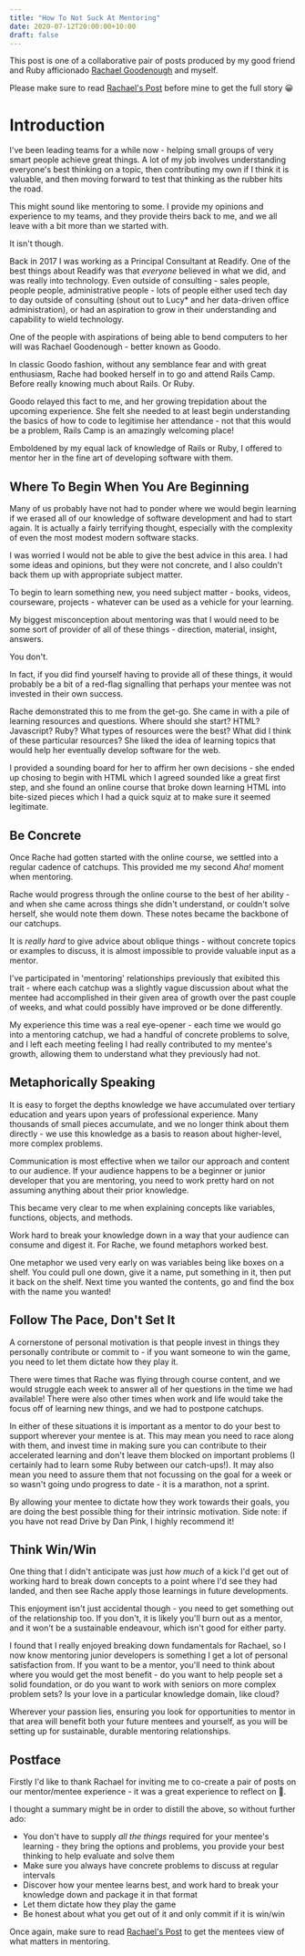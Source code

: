 ```yaml
---
title: "How To Not Suck At Mentoring"
date: 2020-07-12T20:00:00+10:00
draft: false
---
```


This post is one of a collaborative pair of posts produced by my good friend and Ruby afficionado [Rachael Goodenough](https://twitter.com/RacheGoodo) and myself.

Please make sure to read [Rachael's Post](https://medium.com/@rachaelgoodenough/how-to-be-a-great-mentee-a01b0c82a5f2) before mine to get the full story 😀

# Introduction

I've been leading teams for a while now - helping small groups of very smart people achieve great things. A lot of my job involves understanding everyone's best thinking on a topic, then contributing my own if I think it is valuable, and then moving forward to test that thinking as the rubber hits the road.

This might sound like mentoring to some. I provide my opinions and experience to my teams, and they provide theirs back to me, and we all leave with a bit more than we started with.

It isn't though.

Back in 2017 I was working as a Principal Consultant at Readify. One of the best things about Readify was that _everyone_ believed in what we did, and was really into technology. Even outside of consulting - sales people, people people, administrative people - lots of people either used tech day to day outside of consulting (shout out to Lucy\* and her data-driven office administration), or had an aspiration to grow in their understanding and capability to wield technology.

One of the people with aspirations of being able to bend computers to her will was Rachael Goodenough - better known as Goodo.

In classic Goodo fashion, without any semblance fear and with great enthusiasm, Rache had booked herself in to go and attend Rails Camp. Before really knowing much about Rails. Or Ruby.

Goodo relayed this fact to me, and her growing trepidation about the upcoming experience. She felt she needed to at least begin understanding the basics of how to code to legitimise her attendance - not that this would be a problem, Rails Camp is an amazingly welcoming place!

Emboldened by my equal lack of knowledge of Rails or Ruby, I offered to mentor her in the fine art of developing software with them.

## Where To Begin When You Are Beginning

Many of us probably have not had to ponder where we would begin learning if we erased all of our knowledge of software development and had to start again. It is actually a fairly terrifying thought, especially with the complexity of even the most modest modern software stacks.

I was worried I would not be able to give the best advice in this area. I had some ideas and opinions, but they were not concrete, and I also couldn't back them up with appropriate subject matter.

To begin to learn something new, you need subject matter - books, videos, courseware, projects - whatever can be used as a vehicle for your learning.

My biggest misconception about mentoring was that I would need to be some sort of provider of all of these things - direction, material, insight, answers.

You don't.

In fact, if you did find yourself having to provide all of these things, it would probably be a bit of a red-flag signalling that perhaps your mentee was not invested in their own success.

Rache demonstrated this to me from the get-go. She came in with a pile of learning resources and questions. Where should she start? HTML? Javascript? Ruby? What types of resources were the best? What did I think of these particular resources? She liked the idea of learning topics that would help her eventually develop software for the web.

I provided a sounding board for her to affirm her own decisions - she ended up chosing to begin with HTML which I agreed sounded like a great first step, and she found an online course that broke down learning HTML into bite-sized pieces which I had a quick squiz at to make sure it seemed legitimate.

## Be Concrete

Once Rache had gotten started with the online course, we settled into a regular cadence of catchups. This provided me my second _Aha!_ moment when mentoring.

Rache would progress through the online course to the best of her ability - and when she came across things she didn't understand, or couldn't solve herself, she would note them down. These notes became the backbone of our catchups.

It is _really hard_ to give advice about oblique things - without concrete topics or examples to discuss, it is almost impossible to provide valuable input as a mentor.

I've participated in 'mentoring' relationships previously that exibited this trait - where each catchup was a slightly vague discussion about what the mentee had accomplished in their given area of growth over the past couple of weeks, and what could possibly have improved or be done differently.

My experience this time was a real eye-opener - each time we would go into a mentoring catchup, we had a handful of concrete problems to solve, and I left each meeting feeling I had really contributed to my mentee's growth, allowing them to understand what they previously had not.

## Metaphorically Speaking

It is easy to forget the depths knowledge we have accumulated over tertiary education and years upon years of professional experience. Many thousands of small pieces accumulate, and we no longer think about them directly - we use this knowledge as a basis to reason about higher-level, more complex problems.

Communication is most effective when we tailor our approach and content to our audience. If your audience happens to be a beginner or junior developer that you are mentoring, you need to work pretty hard on not assuming anything about their prior knowledge.

This became very clear to me when explaining concepts like variables, functions, objects, and methods.

Work hard to break your knowledge down in a way that your audience can consume and digest it. For Rache, we found metaphors worked best.

One metaphor we used very early on was variables being like boxes on a shelf. You could pull one down, give it a name, put something in it, then put it back on the shelf. Next time you wanted the contents, go and find the box with the name you wanted!

## Follow The Pace, Don't Set It

A cornerstone of personal motivation is that people invest in things they personally contribute or commit to - if you want someone to win the game, you need to let them dictate how they play it.

There were times that Rache was flying through course content, and we would struggle each week to answer all of her questions in the time we had available! There were also other times when work and life would take the focus off of learning new things, and we had to postpone catchups.

In either of these situations it is important as a mentor to do your best to support wherever your mentee is at. This may mean you need to race along with them, and invest time in making sure you can contribute to their accelerated learning and don't leave them blocked on important problems (I certainly had to learn some Ruby between our catch-ups!). It may also mean you need to assure them that not focussing on the goal for a week or so wasn't going undo progress to date - it is a marathon, not a sprint.

By allowing your mentee to dictate how they work towards their goals, you are doing the best possible thing for their intrinsic motivation. Side note: if you have not read Drive by Dan Pink, I highly recommend it!

## Think Win/Win

One thing that I didn't anticipate was just _how much_ of a kick I'd get out of working hard to break down concepts to a point where I'd see they had landed, and then see Rache apply those learnings in future developments.

This enjoyment isn't just accidental though - you need to get something out of the relationship too. If you don't, it is likely you'll burn out as a mentor, and it won't be a sustainable endeavour, which isn't good for either party.

I found that I really enjoyed breaking down fundamentals for Rachael, so I now know mentoring junior developers is something I get a lot of personal satisfaction from. If you want to be a mentor, you'll need to think about where you would get the most benefit - do you want to help people set a solid foundation, or do you want to work with seniors on more complex problem sets? Is your love in a particular knowledge domain, like cloud?

Wherever your passion lies, ensuring you look for opportunities to mentor in that area will benefit both your future mentees and yourself, as you will be setting up for sustainable, durable mentoring relationships.

## Postface

Firstly I'd like to thank Rachael for inviting me to co-create a pair of posts on our mentor/mentee experience - it was a great experience to reflect on 🙌.

I thought a summary might be in order to distill the above, so without further ado:

- You don't have to supply _all the things_ required for your mentee's learning - they bring the options and problems, you provide your best thinking to help evaluate and solve them
- Make sure you always have concrete problems to discuss at regular intervals
- Discover how your mentee learns best, and work hard to break your knowledge down and package it in that format
- Let them dictate how they play the game
- Be honest about what you get out of it and only commit if it is win/win

Once again, make sure to read [Rachael's Post](https://medium.com/@rachaelgoodenough/how-to-be-a-great-mentee-a01b0c82a5f2) to get the mentees view of what matters in mentoring.

